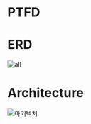# PTFD

# ERD 
![all](https://github.com/user-attachments/assets/2acfbbaf-c25d-46ed-a2af-e2aaa60abf20)

# Architecture
![아키텍처](https://github.com/user-attachments/assets/2032cb0c-a7f2-40b8-92ca-4b39ad5c2b8d)


